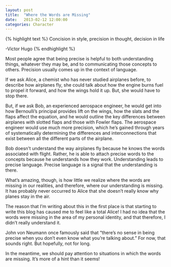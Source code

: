 ```yaml
---
layout: post
title:  "Where the Words are Missing"
date:   2013-02-12 12:00:00
categories: Character
---
```

{% highlight text %}
Concision in style, precision in thought, decision in life

-Victor Hugo
{% endhighlight %}

Most people agree that being precise is helpful to both understanding things, whatever they may be, and to communicating those concepts to others. Precision usually comes up in the context of language.

If we ask Alice, a chemist who has never studied airplanes before, to describe how airplanes fly, she could talk about how the engine burns fuel to propel it forward, and how the wings hold it up. But, she would have to stop there.

But, if we ask Bob, an experienced aerospace engineer, he would get into how Bernoulli’s principal provides lift on the wings, how the slats and the flaps affect the equation, and he would outline the key differences between airplanes with slotted flaps and those with Fowler flaps. The aerospace engineer would use much more precision, which he’s gained through years of systematically determining the differences and interconnections that exist between all the different parts of the airplane.

Bob doesn’t understand the way airplanes fly because he knows the words associated with flight. Rather, he is able to attach precise words to the concepts because he understands how they work. Understanding leads to precise language. Precise language is a signal that the understanding is there.

What’s amazing, though, is how little we realize where the words are missing in our realities, and therefore, where our understanding is missing. It has probably never occurred to Alice that she doesn’t really know why planes stay in the air.

The reason that I’m writing about this in the first place is that starting to write this blog has caused me to feel like a total Alice! I had no idea that the words were missing in the area of my personal identity, and that therefore, I didn’t really understand it.

John von Neumann once famously said that “there’s no sense in being precise when you don’t even know what you’re talking about.” For now, that sounds right. But hopefully, not for long.

In the meantime, we should pay attention to situations in which the words are missing. It’s more of a hint than it seems!
